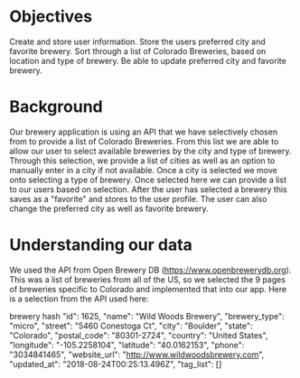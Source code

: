 # Objectives

Create and store user information.
Store the users preferred city and favorite brewery.
Sort through a list of Colorado Breweries, based on location and type of brewery.
Be able to update preferred city and favorite brewery.


# Background

Our brewery application is using an API that we have selectively chosen from to provide a list of Colorado Breweries. From this list we are able to allow our user to select available breweries by the city and type of brewery. Through this selection, we provide a list of cities as well as an option to manually enter in a city if not available. 
Once a city is selected we move onto selecting a type of brewery. Once selected here we can provide a list to our users based on selection.
After the user has selected a brewery this saves as a "favorite" and stores to the user profile. The user can also change the preferred city as well as favorite brewery.

# Understanding our data

We used the API from Open Brewery DB (https://www.openbrewerydb.org). This was a list of breweries from all of the US, so we selected the 9 pages of breweries specific to Colorado and implemented that into our app. Here is a selection from the API used here:

brewery hash
"id": 1625,
"name": "Wild Woods Brewery",
"brewery_type": "micro",
"street": "5460 Conestoga Ct",
"city": "Boulder",
"state": "Colorado",
"postal_code": "80301-2724",
"country": "United States",
"longitude": "-105.2258104",
"latitude": "40.0162153",
"phone": "3034841465",
"website_url": "http://www.wildwoodsbrewery.com",
"updated_at": "2018-08-24T00:25:13.496Z",
"tag_list": []






